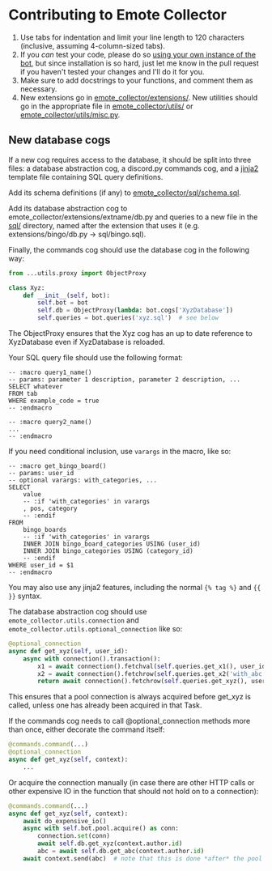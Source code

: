 # Contributing to Emote Collector

1. Use tabs for indentation and limit your line length to 120 characters (inclusive, assuming 4-column-sized tabs).
2. If you *can* test your code, please do so [using your own instance of the bot](INSTALLATION.md),
but since installation is so hard, just let me know in the pull request if you haven't tested your changes
and I'll do it for you.
3. Make sure to add docstrings to your functions, and comment them as necessary.
4. New extensions go in [emote_collector/extensions/](emote_collector/extensions/).
New utilities should go in the appropriate file in [emote_collector/utils/](emote_collector/utils/)
or [emote_collector/utils/misc.py](emote_collector/utils/misc.py).

## New database cogs

If a new cog requires access to the database, it should be split into three files:
a database abstraction cog, a discord.py commands cog,
and a [jinja2](https://palletsprojects.com/p/jinja/) template file containing SQL query definitions.

Add its schema definitions (if any) to [emote_collector/sql/schema.sql](emote_collector/sql/schema.sql).

Add its database abstraction cog to emote_collector/extensions/extname/db.py
and queries to a new file in the [sql/](emote_collector/sql/) directory, named after the 
extension that uses it (e.g. extensions/bingo/db.py → sql/bingo.sql).

Finally, the commands cog should use the database cog in the following way:

```py
from ...utils.proxy import ObjectProxy

class Xyz:
	def __init__(self, bot):
		self.bot = bot
		self.db = ObjectProxy(lambda: bot.cogs['XyzDatabase'])
		self.queries = bot.queries('xyz.sql')  # see below
```

The ObjectProxy ensures that the Xyz cog has an up to date reference to XyzDatabase even if XyzDatabase is reloaded.

Your SQL query file should use the following format:

```
-- :macro query1_name()
-- params: parameter 1 description, parameter 2 description, ...
SELECT whatever
FROM tab
WHERE example_code = true
-- :endmacro

-- :macro query2_name()
...
-- :endmacro
```

If you need conditional inclusion, use `varargs` in the macro, like so:

```
-- :macro get_bingo_board()
-- params: user_id
-- optional varargs: with_categories, ...
SELECT
	value
	-- :if 'with_categories' in varargs
	, pos, category
	-- :endif
FROM
	bingo_boards
	-- :if 'with_categories' in varargs
	INNER JOIN bingo_board_categories USING (user_id)
	INNER JOIN bingo_categories USING (category_id)
	-- :endif
WHERE user_id = $1
-- :endmacro
```

You may also use any jinja2 features, including the normal `{% tag %}` and `{{ }}` syntax.

The database abstraction cog should use `emote_collector.utils.connection` and `emote_collector.utils.optional_connection`
like so:

```py
@optional_connection
async def get_xyz(self, user_id):
	async with connection().transaction():
		x1 = await connection().fetchval(self.queries.get_x1(), user_id)
		x2 = await connection().fetchrow(self.queries.get_x2('with_abc'), user_id)
		return await connection().fetchrow(self.queries.get_xyz(), user_id)
```

This ensures that a pool connection is always acquired before get_xyz is called,
unless one has already been acquired in that Task.

If the commands cog needs to call @optional_connection methods more than once, either decorate the command itself:

```py
@commands.command(...)
@optional_connection
async def get_xyz(self, context):
	...
```

Or acquire the connection manually (in case there are other HTTP calls or other expensive IO in the function that should not hold on to a connection):

```py
@commands.command(...)
async def get_xyz(self, context):
	await do_expensive_io()
	async with self.bot.pool.acquire() as conn:
		connection.set(conn)
		await self.db.get_xyz(context.author.id)
		abc = await self.db.get_abc(context.author.id)
	await context.send(abc)  # note that this is done *after* the pool is released
```
